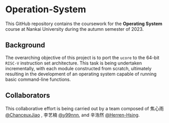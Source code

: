 # Operation-System
This GitHub repository contains the coursework for the **Operating System** course at Nankai University during the autumn semester of 2023. 
## Background
The overarching objective of this project is to port the `ucore`  to the 64-bit `RISC-V` instruction set architecture. This task is being undertaken incrementally, with each module constructed from scratch, ultimately resulting in the development of an operating system capable of running basic command-line functions. 
## Collaborators
This collaborative effort is being carried out by a team composed of 焦心雨 [@ChanceuxJiao](https://github.com/ChanceuxJiao) , 李艺楠 [@y99nnn](https://github.com/y99nnn), and 辛浩然 [@Herren-Hsing](https://github.com/Herren-Hsing).
